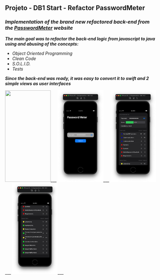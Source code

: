 ## Projeto - DB1 Start - Refactor PasswordMeter

###  **_Implementation of the brand new refactored back-end from the [PasswordMeter](http://www.passwordmeter.com/) website_**

 **_The main goal was to refactor the back-end logic from javascript to java using and abusing of the concepts:_**

* _Object Oriented Programming_
* _Clean Code_
* _S.O.L.I.D._
* _Tests_

**_Since the back-end was ready, it was easy to convert it to swift and 2 simple views as user interfaces_**

<img src="ProjectsImages/PasswordMeter.mov" width="150" height="300">___
<img src="ProjectsImages/PasswordMeter_01.png" width="150" height="300">___
<img src="ProjectsImages/PasswordMeter_02.png" width="150" height="300">___
<img src="ProjectsImages/PasswordMeter_03.png" width="150" height="300">___
